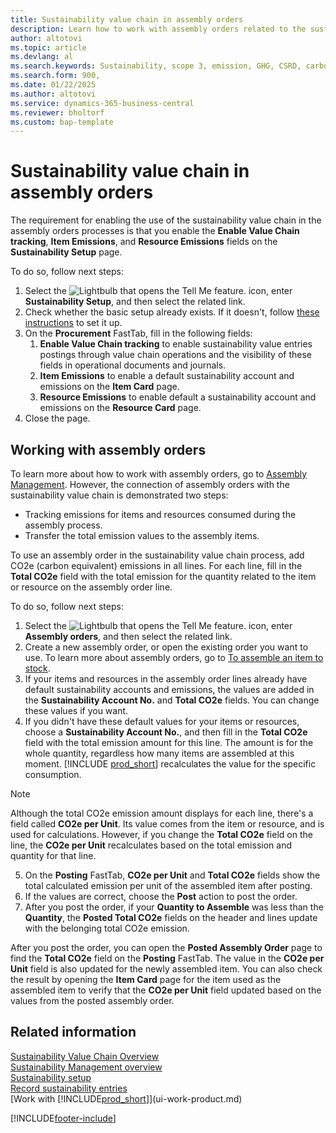 ```yaml
---
title: Sustainability value chain in assembly orders
description: Learn how to work with assembly orders related to the sustainability value chain process.
author: altotovi
ms.topic: article
ms.devlang: al
ms.search.keywords: Sustainability, scope 3, emission, GHG, CSRD, carbon, CO2, value chain, assembly
ms.search.form: 900,
ms.date: 01/22/2025
ms.author: altotovi
ms.service: dynamics-365-business-central
ms.reviewer: bholtorf
ms.custom: bap-template
---
```



# Sustainability value chain in assembly orders

The requirement for enabling the use of the sustainability value chain in the assembly orders processes is that you enable the **Enable Value Chain tracking**, **Item Emissions**, and **Resource Emissions** fields on the **Sustainability Setup** page.  

To do so, follow next steps:

1. Select the ![Lightbulb that opens the Tell Me feature.](media/ui-search/search_small.png "Tell me what you want to do") icon, enter **Sustainability Setup**, and then select the related link.
2. Check whether the basic setup already exists. If it doesn't, follow [these instructions](finance-sustainability-setup.md) to set it up.  
3. On the **Procurement** FastTab, fill in the following fields:
   1. **Enable Value Chain tracking** to enable sustainability value entries postings through value chain operations and the visibility of these fields in operational documents and journals.
   2. **Item Emissions** to enable a default sustainability account and emissions on the **Item Card** page.
   3. **Resource Emissions** to enable default a sustainability account and emissions on the **Resource Card** page.
5. Close the page.

## Working with assembly orders  

To learn more about how to work with assembly orders, go to [Assembly Management](assembly-assemble-items.md). However, the connection of assembly orders with the sustainability value chain is demonstrated two steps:

- Tracking emissions for items and resources consumed during the assembly process.
- Transfer the total emission values to the assembly items.  

To use an assembly order in the sustainability value chain process, add CO2e (carbon equivalent) emissions in all lines. For each line, fill in the **Total CO2e** field with the total emission for the quantity related to the item or resource on the assembly order line.

To do so, follow next steps:

1. Select the ![Lightbulb that opens the Tell Me feature.](media/ui-search/search_small.png "Tell me what you want to do") icon, enter **Assembly orders**, and then select the related link.
2. Create a new assembly order, or open the existing order you want to use. To learn more about assembly orders, go to [To assemble an item to stock](assembly-how-to-assemble-items.md#to-assemble-an-item-to-stock).
3. If your items and resources in the assembly order lines already have default sustainability accounts and emissions, the values are added in the **Sustainability Account No.** and **Total CO2e** fields. You can change these values if you want.
4. If you didn't have these default values for your items or resources, choose a **Sustainability Account No.**, and then fill in the **Total CO2e** field with the total emission amount for this line. The amount is for the whole quantity, regardless how many items are assembled at this moment. [!INCLUDE [prod_short](includes/prod_short.md)] recalculates the value for the specific consumption.

> [!NOTE]
> Although the total CO2e emission amount displays for each line, there's a field called **CO2e per Unit**. Its value comes from the item or resource, and is used for calculations. However, if you change the **Total CO2e** field on the line, the **CO2e per Unit** recalculates based on the total emission and quantity for that line.  

5. On the **Posting** FastTab, **CO2e per Unit** and **Total CO2e** fields show the total calculated emission per unit of the assembled item after posting.
6. If the values are correct, choose the **Post** action to post the order.
7. After you post the order, if your **Quantity to Assemble** was less than the **Quantity**, the **Posted Total CO2e** fields on the header and lines update with the belonging total CO2e emission.  

After you post the order, you can open the **Posted Assembly Order** page to find the **Total CO2e** field on the **Posting** FastTab. The value in the **CO2e per Unit** field is also updated for the newly assembled item. You can also check the result by opening the **Item Card** page for the item used as the assembled item to verify that the **CO2e per Unit** field updated based on the values from the posted assembly order.

## Related information

[Sustainability Value Chain Overview](value-chain-howto-overview.md)  
[Sustainability Management overview](finance-manage-sustainability.md)  
[Sustainability setup](finance-sustainability-setup.md)  
[Record sustainability entries](finance-sustainability-journal.md)  
[Work with [!INCLUDE[prod_short](includes/prod_short.md)]](ui-work-product.md)  

[!INCLUDE[footer-include](includes/footer-banner.md)]
